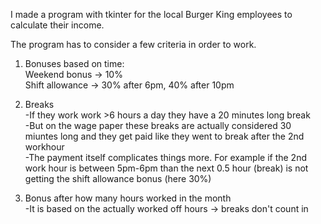 I made a program with tkinter for the local Burger King employees to calculate their income.

The program has to consider a few criteria in order to work.
1. Bonuses based on time:  
     Weekend bonus -> 10%  
     Shift allowance -> 30% after 6pm, 40% after 10pm  
     
  2. Breaks  
     -If they work work >6 hours a day they have a 20 minutes long break  
     -But on the wage paper these breaks are actually considered 30 miuntes long and they get paid like they went to break after the 2nd workhour  
     -The payment itself complicates things more. For example if the 2nd work hour is between 5pm-6pm than the next 0.5 hour (break) is not getting the shift allowance bonus (here 30%)  
     
  3. Bonus after how many hours worked in the month  
     -It is based on the actually worked off hours -> breaks don't count in  

